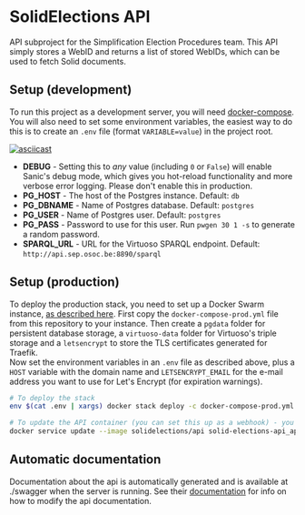 # SolidElections API
API subproject for the Simplification Election Procedures team. This API simply stores a WebID and returns a list of stored WebIDs, which can be used to fetch Solid documents.


## Setup (development)
To run this project as a development server, you will need [docker-compose](https://docs.docker.com/compose/install/). You will also need to set some environment variables, the easiest way to do this is to create an `.env` file (format `VARIABLE=value`) in the project root.

[![asciicast](https://asciinema.org/a/jpoCG2JZvrlERh0zXTvH2b6rO.svg)](https://asciinema.org/a/jpoCG2JZvrlERh0zXTvH2b6rO)

- **DEBUG** - Setting this to *any* value (including `0` or `False`) will enable Sanic's debug mode, which gives you hot-reload functionality and more verbose error logging. Please don't enable this in production.
- **PG_HOST** - The host of the Postgres instance. Default: `db`
- **PG_DBNAME** - Name of Postgres database. Default: `postgres`
- **PG_USER** - Name of Postgres user. Default: `postgres`
- **PG_PASS** - Password to use for this user. Run `pwgen 30 1 -s` to generate a random password.
- **SPARQL_URL** - URL for the Virtuoso SPARQL endpoint. Default: `http://api.sep.osoc.be:8890/sparql`


## Setup (production)
To deploy the production stack, you need to set up a Docker Swarm instance, [as described here](https://docs.docker.com/engine/swarm/swarm-mode/). First copy the `docker-compose-prod.yml` file from this repository to your instance. Then create a `pgdata` folder for persistent database storage, a `virtuoso-data` folder for Virtuoso's triple storage and a `letsencrypt` to store the TLS certificates generated for Traefik.  
Now set the environment variables in an `.env` file as described above, plus a `HOST` variable with the domain name and `LETSENCRYPT_EMAIL` for the e-mail address you want to use for Let's Encrypt (for expiration warnings).

```bash
# To deploy the stack
env $(cat .env | xargs) docker stack deploy -c docker-compose-prod.yml solid-elections-api

# To update the API container (you can set this up as a webhook) - you can also just run the above command again instead
docker service update --image solidelections/api solid-elections-api_api
```

## Automatic documentation
Documentation about the api is automatically generated and is available at ./swagger when the server is running.
See their [documentation](https://sanic-openapi.readthedocs.io/en/stable/index.html) for info on how to modify the api documentation.
